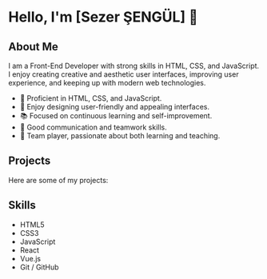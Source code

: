 # Hello, I'm [Sezer ŞENGÜL] 👋

## About Me
I am a Front-End Developer with strong skills in HTML, CSS, and JavaScript. I enjoy creating creative and aesthetic user interfaces, improving user experience, and keeping up with modern web technologies.

- 🚀 Proficient in HTML, CSS, and JavaScript.
- 🎨 Enjoy designing user-friendly and appealing interfaces.
- 📚 Focused on continuous learning and self-improvement.
- 💬 Good communication and teamwork skills.
- 🤝 Team player, passionate about both learning and teaching.

## Projects
Here are some of my projects:



## Skills
- HTML5
- CSS3 
- JavaScript 
- React
- Vue.js
- Git / GitHub
